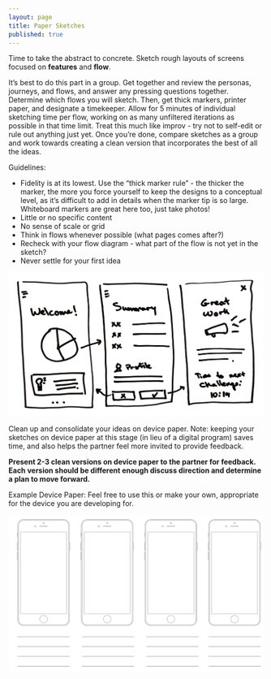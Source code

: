 ```yaml
---
layout: page
title: Paper Sketches
published: true
---
```


Time to take the abstract to concrete. Sketch rough layouts of screens focused on **features** and **flow**.

It’s best to do this part in a group. Get together and review the personas, journeys, and flows, and answer any pressing questions together. Determine which flows you will sketch. Then, get thick markers, printer paper, and designate a timekeeper. Allow for 5 minutes of individual sketching time per flow, working on as many unfiltered iterations as possible in that time limit. Treat this much like improv - try not to self-edit or rule out anything just yet. Once you’re done, compare sketches as a group and work towards creating a clean version that incorporates the best of all the ideas.

Guidelines:
* Fidelity is at its lowest. Use the “thick marker rule” - the thicker the marker, the more you force yourself to keep the designs to a conceptual level, as it’s difficult to add in details when the marker tip is so large. Whiteboard markers are great here too, just take photos!
* Little or no specific content
* No sense of scale or grid
* Think in flows whenever possible (what pages comes after?)
* Recheck with your flow diagram - what part of the flow is not yet in the sketch?
* Never settle for your first idea


![](img/papersketch.png)


Clean up and consolidate your ideas on device paper. Note: keeping your sketches on device paper at this stage (in lieu of a digital program) saves time, and also helps the partner feel more invited to provide feedback.

**Present 2-3 clean versions on device paper to the partner for feedback. Each version should be different enough discuss direction and determine a plan to move forward.**

Example Device Paper:
Feel free to use this or make your own, appropriate for the device you are developing for.

![](img/devicepaper.jpg)
